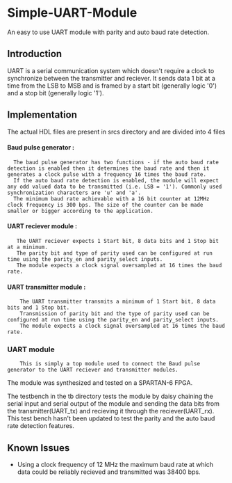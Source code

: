 # Simple-UART-Module
An easy to use UART module with parity and auto baud rate detection.

## Introduction
  UART is a serial communication system which doesn't require a clock to synchronize between the transmitter and reciever. It sends data 1 bit at a time from the LSB to MSB and is framed by a start bit (generally logic '0') and a stop bit (generally logic '1').
  
## Implementation
  The actual HDL files are present in srcs directory and are divided into 4 files
  
  #### Baud pulse generator : 
      The baud pulse generator has two functions - if the auto baud rate detection is enabled then it determines the baud rate and then it generates a clock pulse with a frequency 16 times the baud rate. 
      If the auto baud rate detection is enabled, the module will expect any odd valued data to be transmitted (i.e. LSB = '1'). Commonly used synchronization characters are 'u' and 'a'.
      The minimum baud rate achievable with a 16 bit counter at 12MHz clock frequency is 300 bps. The size of the counter can be made smaller or bigger according to the application.
      
  #### UART reciever module :
       The UART reciever expects 1 Start bit, 8 data bits and 1 Stop bit at a minimum. 
       The parity bit and type of parity used can be configured at run time using the parity_en and parity_select inputs. 
       The module expects a clock signal oversampled at 16 times the baud rate.

  #### UART transmitter module :
        The UART transmitter transmits a minimum of 1 Start bit, 8 data bits and 1 Stop bit. 
        Transmission of parity bit and the type of parity used can be configured at run time using the parity_en and parity_select inputs. 
        The module expects a clock signal oversampled at 16 times the baud rate.
        
  ### UART module
        This is simply a top module used to connect the Baud pulse generator to the UART reciever and transmitter modules.

The module was synthesized and tested on a SPARTAN-6 FPGA.

The testbench in the tb directory tests the module by daisy chaining the serial input and serial output of the module and sending the data bits from the transmitter(UART_tx) and recieving it through the reciever(UART_rx). This test bench hasn't been updated to test the parity and the auto baud rate detection features. 

## Known Issues

* Using a clock frequency of 12 MHz the maximum baud rate at which data could be reliably recieved and transmitted was 38400 bps.


